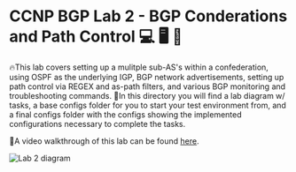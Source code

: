 # CCNP BGP Lab 2 - BGP Conderations and Path Control :computer: :desktop_computer: :floppy_disk:

🔥This lab covers setting up a mulitple sub-AS's within a confederation, using OSPF as the underlying IGP, BGP network advertisements, setting up path control via REGEX and as-path filters, and various BGP monitoring and troubleshooting commands.
📔In this directory you will find a lab diagram w/ tasks, a base configs folder for you to start your test environment from, and a final configs folder with the configs showing the implemented configurations necessary to complete the tasks.

🚶A video walkthrough of this lab can be found [here](youtube.com/c/cyberinsight).

![Lab 2 diagram]([https://raw.githubusercontent.com/JohnBreth/CCNP-Labs/master/BGP/Lab1%20%20BGP%20RR%2C%20Auth%2C%20Route%20Maps/Base%20Configs/Cisco%20BGP%20Lab%201.drawio.png)
